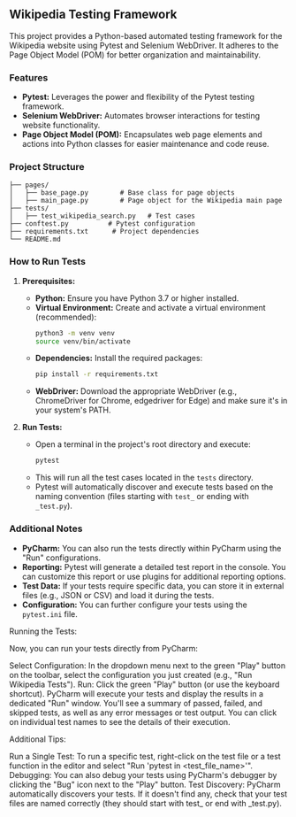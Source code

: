 ## Wikipedia Testing Framework

This project provides a Python-based automated testing framework for the Wikipedia website using Pytest and Selenium WebDriver. It adheres to the Page Object Model (POM) for better organization and maintainability.

### Features

* **Pytest:** Leverages the power and flexibility of the Pytest testing framework.
* **Selenium WebDriver:** Automates browser interactions for testing website functionality.
* **Page Object Model (POM):**  Encapsulates web page elements and actions into Python classes for easier maintenance and code reuse.

### Project Structure

```wikipedia_testing_project/
├── pages/
│   ├── base_page.py        # Base class for page objects
│   ├── main_page.py        # Page object for the Wikipedia main page
├── tests/
│   ├── test_wikipedia_search.py   # Test cases
├── conftest.py          # Pytest configuration
├── requirements.txt      # Project dependencies
└── README.md
```
### How to Run Tests

1. **Prerequisites:**
   * **Python:** Ensure you have Python 3.7 or higher installed.
   * **Virtual Environment:** Create and activate a virtual environment (recommended):
     ```bash
     python3 -m venv venv
     source venv/bin/activate
     ```
   * **Dependencies:** Install the required packages:
     ```bash
     pip install -r requirements.txt
     ```
   * **WebDriver:** Download the appropriate WebDriver (e.g., ChromeDriver for Chrome, edgedriver for Edge) and make sure it's in your system's PATH.

2. **Run Tests:**
   * Open a terminal in the project's root directory and execute:
     ```bash
     pytest
     ```
   * This will run all the test cases located in the `tests` directory.
   * Pytest will automatically discover and execute tests based on the naming convention (files starting with `test_` or ending with `_test.py`).

### Additional Notes

* **PyCharm:** You can also run the tests directly within PyCharm using the "Run" configurations.
* **Reporting:** Pytest will generate a detailed test report in the console. You can customize this report or use plugins for additional reporting options.
* **Test Data:** If your tests require specific data, you can store it in external files (e.g., JSON or CSV) and load it during the tests.
* **Configuration:** You can further configure your tests using the `pytest.ini` file.

Running the Tests:

Now, you can run your tests directly from PyCharm:

Select Configuration: In the dropdown menu next to the green "Play" button on the toolbar, select the configuration you just created (e.g., "Run Wikipedia Tests").
Run: Click the green "Play" button (or use the keyboard shortcut).
PyCharm will execute your tests and display the results in a dedicated "Run" window. You'll see a summary of passed, failed, and skipped tests, as well as any error messages or test output. You can click on individual test names to see the details of their execution.

Additional Tips:

Run a Single Test: To run a specific test, right-click on the test file or a test function in the editor and select "Run 'pytest in <test_file_name>'".
Debugging: You can also debug your tests using PyCharm's debugger by clicking the "Bug" icon next to the "Play" button.
Test Discovery: PyCharm automatically discovers your tests. If it doesn't find any, check that your test files are named correctly (they should start with test_ or end with _test.py).